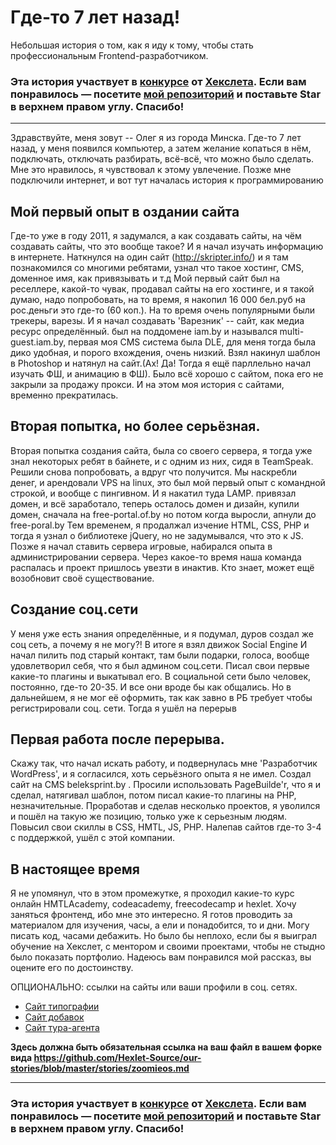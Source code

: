 # Где-то 7 лет назад!

Небольшая история о том, как я иду к тому, чтобы стать профессиональным Frontend-разработчиком.

### Эта история участвует в [конкурсе](http://mystory.hexlet.io/) от [Хекслета](https://ru.hexlet.io/). Если вам понравилось — посетите [мой репозиторий](https://github.com/ZoomieOS/our-stories/our-stories/zoomieos.md) и поставьте Star в верхнем правом углу. Спасибо!

---
Здравствуйте, меня зовут -- Олег я из города Минска. Где-то 7 лет назад, у меня появился компьютер, а затем желание копаться в нём, подключать, отключать
разбирать, всё-всё, что можно было сделать. Мне это нравилось, я чувствовал к этому увлечение. Позже мне подключили интернет, и вот тут началась история к 
программированию

## Мой первый опыт в оздании сайта

Где-то уже в году 2011, я задумался, а как создавать сайты, на чём создавать сайты, что это вообще такое? И я начал изучать информацию в интернете.
Наткнулся на один сайт (http://skripter.info/) и я там познакомился со многими ребятами, узнал что такое хостинг, CMS, доменное имя, как привязывать и т.д
Мой первый сайт был на реселлере, какой-то чувак, продавал сайты на его хостинге, и я такой думаю, надо попробовать, на то время, я накопил 16 000 бел.руб
на рос.деньги это где-то (60 коп.). На то время очень популярными были трекеры, варезы. И я начал создавать 'Варезник' -- сайт, как медиа ресурс определённый.
был на поддомене iam.by и назывался multi-guest.iam.by, первая моя CMS система была DLE, для меня тогда была дико удобная, и порого вхождения, очень низкий.
Взял накинул шаблон в Photoshop и натянул на сайт.(Ах! Да! Тогда я ещё парллельно начал изучать ФШ, и анимацию в ФШ). Было всё хорошо с сайтом, пока его не закрыли
за продажу прокси. И на этом моя история с сайтами, временно прекратилась.

## Вторая попытка, но более серьёзная.

Вторая попытка создания сайта, была со своего сервера, я тогда уже знал некоторых ребят в байнете, и с одним из них, сидя в TeamSpeak. Решили снова попробовать,
а вдруг что получится. Мы наскребли денег, и арендовали VPS на linux, это был мой первый опыт с командной строкой, и вообще с пингивном. И я накатил туда LAMP.
привязал домен, и всё заработало, теперь осталось домен и дизайн, купили домен, сначала на free-portal.of.by но потом когда выросли, апнули до free-poral.by
Тем временем, я продалжал изчение HTML, CSS, PHP и тогда я узнал о библиотеке jQuery, но не задумывался, что это к JS. Позже я начал ставить сервера игровые, набирался
опыта в администрировании сервера. Через какое-то время наша команда распалась и проект пришлось увезти в инактив. Кто знает, может ещё возобновит своё существование.

## Создание соц.сети

У меня уже есть знания определённые, и я подумал, дуров создал же соц сеть, а почему я не могу?! В итоге я взял движок Social Engine
И начал пилить под старый контакт, там были подарки, голоса, вообще удовлетворил себя, что я был админом соц.сети. Писал свои первые какие-то плагины
и выкатывал его. В социальной сети было человек, постоянно, где-то 20-35. И все они вроде бы как общались. Но в дальнейшем, я не мог её оформить, так как завно в РБ
требует чтобы регистрировали соц. сети. Тогда я ушёл на перерыв

## Первая работа после перерыва.

Скажу так, что начал искать работу, и подвернулась мне 'Разработчик WordPress', и я согласился, хоть серьёзного опыта я не имел. Создал сайт на CMS
beleksprint.by . Просили использовать PageBuilde'r, что я и сделал, натягивал шаблон, потом писал какие-то плагины на PHP, незначительные. Проработав и 
сделав несколько проектов, я уволился и пошёл на такую же позицию, только уже к серьезным людям. Повысил свои скиллы в CSS, HMTL, JS, PHP.
Налепав сайтов где-то 3-4 с поддержкой,  ушёл с этой компании.

## В настоящее время

Я не упомянул, что в этом промежутке, я проходил какие-то курс онлайн HMTLAcademy, codeacademy, freecodecamp и hexlet.
Хочу заняться фронтенд, ибо мне это интересно. Я готов проводить за материалом для изучения, часы, а ели и понадобится, то и дни. Могу писать код, часами
дебажить. Но было бы неплохо, если бы я выиграл обучение на Хекслет, с ментором и своими проектами, чтобы не стыдно было показать портфолио.
Надеюсь вам понравился мой рассказ, вы оцените его по достоинству.


ОПЦИОНАЛЬНО: ссылки на сайты или ваши профили в соц. сетях.
- [Сайт типографии](http://beleksprint.by)
- [Сайт добавок](http://euroin.by)
- [Сайт тура-агента](http://tikitour.by)

**Здесь должна быть обязательная ссылка на ваш файл в вашем форке вида https://github.com/Hexlet-Source/our-stories/blob/master/stories/zoomieos.md**

---

### Эта история участвует в [конкурсе](http://mystory.hexlet.io/) от [Хекслета](https://ru.hexlet.io/). Если вам понравилось — посетите [мой репозиторий](https://github.com/ZoomieOS/our-stories/our-stories/zoomieos.md) и поставьте Star в верхнем правом углу. Спасибо!
